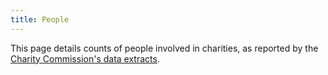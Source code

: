 ```yaml
---
title: People
---
```


This page details counts of people involved in charities, as reported by the [Charity Commission's data extracts][1].


[1]: https://register-of-charities.charitycommission.gov.uk/en/register/full-register-download "Charity Commission's data extracts"